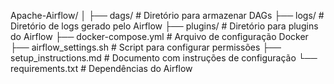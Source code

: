 Apache-Airflow/
│
├── dags/                      # Diretório para armazenar DAGs
├── logs/                      # Diretório de logs gerado pelo Airflow
├── plugins/                   # Diretório para plugins do Airflow
├── docker-compose.yml          # Arquivo de configuração Docker
├── airflow_settings.sh         # Script para configurar permissões
├── setup_instructions.md       # Documento com instruções de configuração
└── requirements.txt            # Dependências do Airflow




